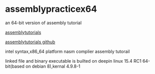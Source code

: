 # assemblypracticex64
an 64-bit version of assembly tutorial 

[assemblytutorials](http://asmtutor.com/)

[assemblytutorials github](https://github.com/DGivney/assemblytutorials)

intel syntax,x86_64 platform 
nasm complier assembly tutorail

linked file and binary executable is builted on deepin linux 15.4 RC1 64-bit(based on debian 8),kernal 4.9.8-1 
